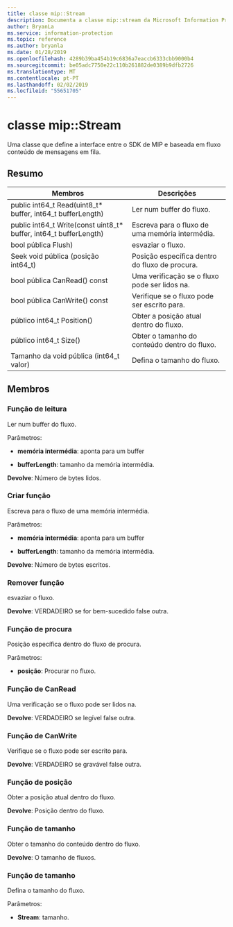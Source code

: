 ```yaml
---
title: classe mip::Stream
description: Documenta a classe mip::stream da Microsoft Information Protection (MIP) SDK.
author: BryanLa
ms.service: information-protection
ms.topic: reference
ms.author: bryanla
ms.date: 01/28/2019
ms.openlocfilehash: 4289b39ba454b19c6836a7eaccb6333cbb9000b4
ms.sourcegitcommit: be05adc7750e22c110b261882de0389b9dfb2726
ms.translationtype: MT
ms.contentlocale: pt-PT
ms.lasthandoff: 02/02/2019
ms.locfileid: "55651705"
---
```

# <a name="class-mipstream"></a>classe mip::Stream 
Uma classe que define a interface entre o SDK de MIP e baseada em fluxo conteúdo de mensagens em fila.
  
## <a name="summary"></a>Resumo
 Membros                        | Descrições                                
--------------------------------|---------------------------------------------
public int64_t Read(uint8_t* buffer, int64_t bufferLength)  |  Ler num buffer do fluxo.
public int64_t Write(const uint8_t* buffer, int64_t bufferLength)  |  Escreva para o fluxo de uma memória intermédia.
bool pública Flush)  |  esvaziar o fluxo.
Seek void pública (posição int64_t)  |  Posição específica dentro do fluxo de procura.
bool pública CanRead() const  |  Uma verificação se o fluxo pode ser lidos na.
bool pública CanWrite() const  |  Verifique se o fluxo pode ser escrito para.
público int64_t Position()  |  Obter a posição atual dentro do fluxo.
público int64_t Size()  |  Obter o tamanho do conteúdo dentro do fluxo.
Tamanho da void pública (int64_t valor)  |  Defina o tamanho do fluxo.
  
## <a name="members"></a>Membros
  
### <a name="read-function"></a>Função de leitura
Ler num buffer do fluxo.

Parâmetros:  
* **memória intermédia**: aponta para um buffer 


* **bufferLength**: tamanho da memória intermédia. 



  
**Devolve**: Número de bytes lidos.
  
### <a name="write-function"></a>Criar função
Escreva para o fluxo de uma memória intermédia.

Parâmetros:  
* **memória intermédia**: aponta para um buffer 


* **bufferLength**: tamanho da memória intermédia. 



  
**Devolve**: Número de bytes escritos.
  
### <a name="flush-function"></a>Remover função
esvaziar o fluxo.

  
**Devolve**: VERDADEIRO se for bem-sucedido false outra.
  
### <a name="seek-function"></a>Função de procura
Posição específica dentro do fluxo de procura.

Parâmetros:  
* **posição**: Procurar no fluxo.


  
### <a name="canread-function"></a>Função de CanRead
Uma verificação se o fluxo pode ser lidos na.

  
**Devolve**: VERDADEIRO se legível false outra.
  
### <a name="canwrite-function"></a>Função de CanWrite
Verifique se o fluxo pode ser escrito para.

  
**Devolve**: VERDADEIRO se gravável false outra.
  
### <a name="position-function"></a>Função de posição
Obter a posição atual dentro do fluxo.

  
**Devolve**: Posição dentro do fluxo.
  
### <a name="size-function"></a>Função de tamanho
Obter o tamanho do conteúdo dentro do fluxo.

  
**Devolve**: O tamanho de fluxos.
  
### <a name="size-function"></a>Função de tamanho
Defina o tamanho do fluxo.

Parâmetros:  
* **Stream**: tamanho.

